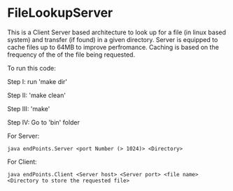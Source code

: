 # FileLookupServer

This is a Client Server based architecture to look up for a file (in linux based system) and transfer (if found) in a given directory. Server is equipped to cache files up to 64MB to improve perfromance. Caching is based on the frequency of the of the file being requested.

To run this code:

Step I: run 'make dir'

Step II: 'make clean'

Step III: 'make'

Step IV: Go to 'bin' folder

For Server:

	java endPoints.Server <port Number (> 1024)> <Directory>

For Client:

	java endPoints.Client <Server host> <Server port> <file name> <Directory to store the requested file>
